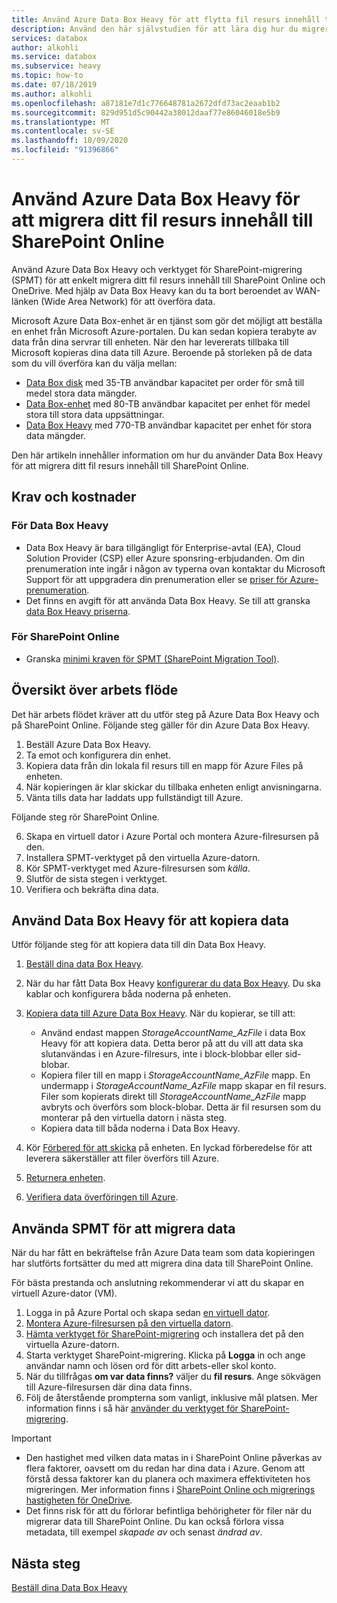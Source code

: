 ```yaml
---
title: Använd Azure Data Box Heavy för att flytta fil resurs innehåll till SharePoint Online
description: Använd den här självstudien för att lära dig hur du migrerar fil resurs innehåll till delnings platsen online med din Azure Data Box Heavy
services: databox
author: alkohli
ms.service: databox
ms.subservice: heavy
ms.topic: how-to
ms.date: 07/18/2019
ms.author: alkohli
ms.openlocfilehash: a87181e7d1c776648781a2672dfd73ac2eaab1b2
ms.sourcegitcommit: 829d951d5c90442a38012daaf77e86046018e5b9
ms.translationtype: MT
ms.contentlocale: sv-SE
ms.lasthandoff: 10/09/2020
ms.locfileid: "91396866"
---
```

# <a name="use-the-azure-data-box-heavy-to-migrate-your-file-share-content-to-sharepoint-online"></a>Använd Azure Data Box Heavy för att migrera ditt fil resurs innehåll till SharePoint Online

Använd Azure Data Box Heavy och verktyget för SharePoint-migrering (SPMT) för att enkelt migrera ditt fil resurs innehåll till SharePoint Online och OneDrive. Med hjälp av Data Box Heavy kan du ta bort beroendet av WAN-länken (Wide Area Network) för att överföra data.

Microsoft Azure Data Box-enhet är en tjänst som gör det möjligt att beställa en enhet från Microsoft Azure-portalen. Du kan sedan kopiera terabyte av data från dina servrar till enheten. När den har levererats tillbaka till Microsoft kopieras dina data till Azure. Beroende på storleken på de data som du vill överföra kan du välja mellan:

- [Data Box disk](https://docs.microsoft.com/azure/databox/data-box-disk-overview) med 35-TB användbar kapacitet per order för små till medel stora data mängder.
- [Data Box-enhet](https://docs.microsoft.com/azure/databox/data-box-overview) med 80-TB användbar kapacitet per enhet för medel stora till stora data uppsättningar.
- [Data Box Heavy](https://docs.microsoft.com/azure/databox/data-box-heavy-overview) med 770-TB användbar kapacitet per enhet för stora data mängder.

Den här artikeln innehåller information om hur du använder Data Box Heavy för att migrera ditt fil resurs innehåll till SharePoint Online.

## <a name="requirements-and-costs"></a>Krav och kostnader

### <a name="for-data-box-heavy"></a>För Data Box Heavy

- Data Box Heavy är bara tillgängligt för Enterprise-avtal (EA), Cloud Solution Provider (CSP) eller Azure sponsring-erbjudanden. Om din prenumeration inte ingår i någon av typerna ovan kontaktar du Microsoft Support för att uppgradera din prenumeration eller se [priser för Azure-prenumeration](https://azure.microsoft.com/pricing/).
- Det finns en avgift för att använda Data Box Heavy. Se till att granska [data Box Heavy priserna](https://azure.microsoft.com/pricing/details/databox/heavy/).


### <a name="for-sharepoint-online"></a>För SharePoint Online

- Granska [minimi kraven för SPMT (SharePoint Migration Tool)](https://docs.microsoft.com/sharepointmigration/how-to-use-the-sharepoint-migration-tool).

## <a name="workflow-overview"></a>Översikt över arbets flöde

Det här arbets flödet kräver att du utför steg på Azure Data Box Heavy och på SharePoint Online.
Följande steg gäller för din Azure Data Box Heavy.

1. Beställ Azure Data Box Heavy.
2. Ta emot och konfigurera din enhet.
3. Kopiera data från din lokala fil resurs till en mapp för Azure Files på enheten.
4. När kopieringen är klar skickar du tillbaka enheten enligt anvisningarna.
5. Vänta tills data har laddats upp fullständigt till Azure.

Följande steg rör SharePoint Online.

6. Skapa en virtuell dator i Azure Portal och montera Azure-filresursen på den.
7. Installera SPMT-verktyget på den virtuella Azure-datorn.
8. Kör SPMT-verktyget med Azure-filresursen som *källa*.
9. Slutför de sista stegen i verktyget.
10. Verifiera och bekräfta dina data.

## <a name="use-data-box-heavy-to-copy-data"></a>Använd Data Box Heavy för att kopiera data

Utför följande steg för att kopiera data till din Data Box Heavy.

1. [Beställ dina data Box Heavy](data-box-heavy-deploy-ordered.md).
2. När du har fått Data Box Heavy [konfigurerar du data Box Heavy](data-box-heavy-deploy-set-up.md). Du ska kablar och konfigurera båda noderna på enheten.
3. [Kopiera data till Azure Data Box Heavy](data-box-heavy-deploy-copy-data.md). När du kopierar, se till att:

    - Använd endast mappen *StorageAccountName_AzFile* i data Box Heavy för att kopiera data. Detta beror på att du vill att data ska slutanvändas i en Azure-filresurs, inte i block-blobbar eller sid-blobar.
    - Kopiera filer till en mapp i *StorageAccountName_AzFile* mapp. En undermapp i *StorageAccountName_AzFile* mapp skapar en fil resurs. Filer som kopierats direkt till *StorageAccountName_AzFile* mapp avbryts och överförs som block-blobar. Detta är fil resursen som du monterar på den virtuella datorn i nästa steg.
    - Kopiera data till båda noderna i Data Box Heavy.
3. Kör [Förbered för att skicka](data-box-heavy-deploy-picked-up.md#prepare-to-ship) på enheten. En lyckad förberedelse för att leverera säkerställer att filer överförs till Azure.
4. [Returnera enheten](data-box-heavy-deploy-picked-up.md#ship-data-box-heavy-back).
5. [Verifiera data överföringen till Azure](data-box-heavy-deploy-picked-up.md#verify-data-upload-to-azure).

## <a name="use-spmt-to-migrate-data"></a>Använda SPMT för att migrera data

När du har fått en bekräftelse från Azure Data team som data kopieringen har slutförts fortsätter du med att migrera dina data till SharePoint Online.

För bästa prestanda och anslutning rekommenderar vi att du skapar en virtuell Azure-dator (VM).

1. Logga in på Azure Portal och skapa sedan [en virtuell dator](../virtual-machines/windows/quick-create-portal.md).
2. [Montera Azure-filresursen på den virtuella datorn](../storage/files/storage-how-to-use-files-windows.md#mount-the-azure-file-share-with-file-explorer).
3. [Hämta verktyget för SharePoint-migrering](https://spmtreleasescus.blob.core.windows.net/install/default.htm) och installera det på den virtuella Azure-datorn.
4. Starta verktyget SharePoint-migrering. Klicka på **Logga** in och ange användar namn och lösen ord för ditt arbets-eller skol konto.
5. När du tillfrågas **om var data finns?** väljer du **fil resurs**. Ange sökvägen till Azure-filresursen där dina data finns.
6. Följ de återstående prompterna som vanligt, inklusive mål platsen. Mer information finns i så här [använder du verktyget för SharePoint-migrering](https://docs.microsoft.com/sharepointmigration/how-to-use-the-sharepoint-migration-tool).

> [!IMPORTANT]
> - Den hastighet med vilken data matas in i SharePoint Online påverkas av flera faktorer, oavsett om du redan har dina data i Azure. Genom att förstå dessa faktorer kan du planera och maximera effektiviteten hos migreringen.  Mer information finns i [SharePoint Online och migrerings hastigheten för OneDrive](/sharepointmigration/sharepoint-online-and-onedrive-migration-speed).
> - Det finns risk för att du förlorar befintliga behörigheter för filer när du migrerar data till SharePoint Online. Du kan också förlora vissa metadata, till exempel *skapade av* och senast *ändrad av*.

## <a name="next-steps"></a>Nästa steg

[Beställ dina Data Box Heavy](./data-box-heavy-deploy-ordered.md)